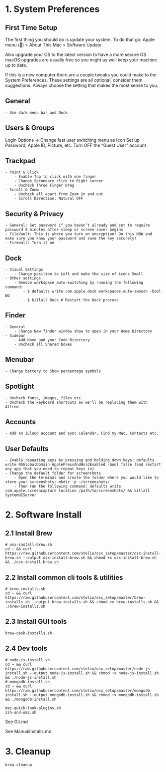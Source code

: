 # 1. System Preferences

## First Time Setup
The first thing you should do is update your system. To do that go: Apple menu () > About This Mac > Software Update.

Also upgrade your OS to the latest version to have a more secure OS. macOS upgrades are usually free so you might as well keep your machine up to date.

If this is a new computer there are a couple tweaks you could make to the System Preferences. These settings are all optional, consider them suggestions. Always choose the setting that makes the most sense to you.

## General

	- Use dark menu bar and Dock

## Users & Groups

Login Options -> Change fast user switching menu as Icon
Set up Password, Apple ID, Picture, etc.
Turn OFF the “Guest User” account

## Trackpad
	- Point & Click
		- Enable Tap to click with one finger
		- Change Secondary click to Right corner
		- Uncheck Three Finger Drag
	- Scroll & Zoom
		- Uncheck all apart from Zoom in and out
		- Scroll Direction: Natural OFF

## Security & Privacy
	- General: Set password if you haven’t already and set to require password 5 minutes after sleep or screen saver begins
	- FileVault: This is where you turn on encryption! Do this NOW and make sure you know your password and save the key securely!
	- Firewall: Turn it on
	
## Dock
	- Visual Settings
		- Change position to Left and make the size of icons Small
	- Other settings
		- Remove workspace auto-switching by running the following command:
			- $ defaults write com.apple.dock workspaces-auto-swoosh -bool NO
			- $ killall Dock # Restart the Dock process

## Finder
	- General
		- Change New finder window show to open in your Home Directory
	- Sidebar
		- Add Home and your Code Directory
		- Uncheck all Shared boxes

## Menubar
	- Change battery to Show percentage symbols

## Spotlight
	- Uncheck fonts, images, files etc.
	- Uncheck the keyboard shortcuts as we'll be replacing them with Alfred

## Accounts
	- Add an iCloud account and sync Calendar, Find my Mac, Contacts etc.

## User Defaults
	- Enable repeating keys by pressing and holding down keys: defaults write NSGlobalDomain ApplePressAndHoldEnabled -bool false (and restart any app that you need to repeat keys in)
	- Change the default folder for screenshots
		- Open the terminal and create the folder where you would like to store your screenshots: mkdir -p ~/screenshots/
		- Then run the following command: defaults write com.apple.screencapture location /path/to/screenshots/ && killall SystemUIServer

##

# 2. Software Install

## 2.1 Install Brew
```
# osx-install-brew.sh
cd ~ && curl https://raw.githubusercontent.com/stelio/osx_setup/master/osx-install-brew.sh --output osx-install-brew.sh && chmod +x osx-install-brew.sh && ./osx-install-brew.sh
```

## 2.2 Install common cli tools & utilities
```
# brew-installs.sh
cd ~ && curl https://raw.githubusercontent.com/stelio/osx_setup/master/brew-installs.sh --output brew-installs.sh && chmod +x brew-installs.sh && ./brew-installs.sh

```

##  2.3 Install GUI tools
```
brew-cask-installs.sh
```

## 2.4 Dev tools

```
# node-js-install.sh
cd ~ && curl https://raw.githubusercontent.com/stelio/osx_setup/master/node-js-install.sh --output node-js-install.sh && chmod +x node-js-install.sh && ./node-js-install.sh
# mongodb-install.sh
cd ~ && curl https://raw.githubusercontent.com/stelio/osx_setup/master/mongodb-install.sh --output mongodb-install.sh && chmod +x mongodb-install.sh && ./mongodb-install.sh

mac-quick-look-plugins.sh
zsh-and-omz.sh
```

See Git.md

See ManualInstalls.md

# 3. Cleanup
```
brew cleanup
```
